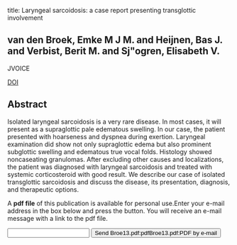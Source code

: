 title: Laryngeal sarcoidosis: a case report presenting transglottic involvement

## van den Broek, Emke M J M. and Heijnen, Bas J. and Verbist, Berit M. and Sj"ogren, Elisabeth V.
JVOICE

<a href="https://doi.org/10.1016/j.jvoice.2013.03.010">DOI</a>

## Abstract
Isolated laryngeal sarcoidosis is a very rare disease. In most cases, it will present as a supraglottic pale edematous swelling. In our case, the patient presented with hoarseness and dyspnea during exertion. Laryngeal examination did show not only supraglottic edema but also prominent subglottic swelling and edematous true vocal folds. Histology showed noncaseating granulomas. After excluding other causes and localizations, the patient was diagnosed with laryngeal sarcoidosis and treated with systemic corticosteroid with good result. We describe our case of isolated transglottic sarcoidosis and discuss the disease, its presentation, diagnosis, and therapeutic options.

A <b>pdf file</b> of this publication is available for personal use.Enter your e-mail address in the box below and press the button. You will receive an e-mail message with a link to the pdf file.
<form action="sender.php">  <input type="text" name="email">  <input type="submit" value="Send Broe13.pdf:pdfBroe13.pdf:PDF by e-mail"></form>